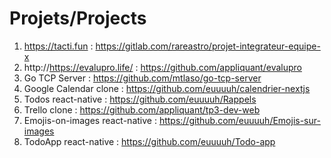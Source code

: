 # Projets/Projects

1. https://tacti.fun : https://gitlab.com/rareastro/projet-integrateur-equipe-x
2. http://https://evalupro.life/ : https://github.com/appliquant/evalupro
3. Go TCP Server : https://github.com/mtlaso/go-tcp-server
4. Google Calendar clone : https://github.com/euuuuh/calendrier-nextjs
5. Todos react-native : https://github.com/euuuuh/Rappels
6. Trello clone : https://github.com/appliquant/tp3-dev-web
7. Emojis-on-images react-native : https://github.com/euuuuh/Emojis-sur-images
8. TodoApp react-native : https://github.com/euuuuh/Todo-app
